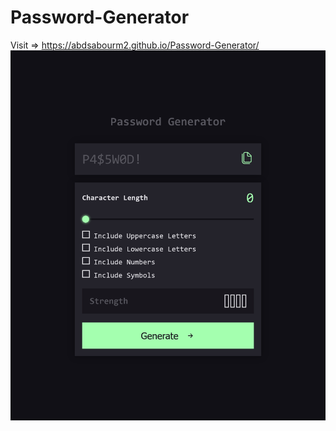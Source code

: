 # Password-Generator
Visit => https://abdsabourm2.github.io/Password-Generator/
![alt text](https://raw.githubusercontent.com/7amoAAS/Password-Generator/main/design/Preview.png)
